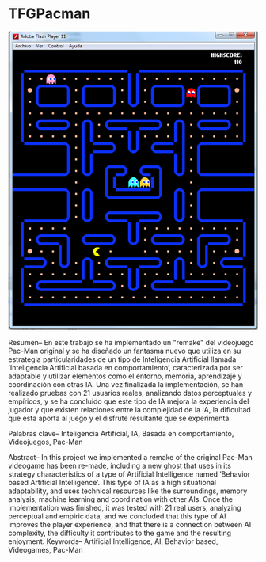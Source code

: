 # TFGPacman

![alt tag](https://github.com/Raul-Ramos/TFGPacman/blob/master/prev.png)

Resumen–
En este trabajo se ha implementado un "remake" del videojuego Pac-Man original y se ha diseñado un fantasma nuevo
que utiliza en su estrategia particularidades de un tipo de Inteligencia Artificial llamada ’Inteligencia Artificial
basada en comportamiento’, caracterizada por ser adaptable y utilizar elementos como el entorno, memoria,
aprendizaje y coordinación con otras IA. Una vez finalizada la implementación, se han realizado pruebas con 21
usuarios reales, analizando datos perceptuales y empíricos, y se ha concluido que este tipo de IA mejora la
experiencia del jugador y que existen relaciones entre la complejidad de la IA, la dificultad que esta aporta al
juego y el disfrute resultante que se experimenta.

Palabras clave–
Inteligencia Artificial, IA, Basada en comportamiento, Videojuegos, Pac-Man

Abstract–
In this project we implemented a remake of the original Pac-Man videogame has been re-made,
including a new ghost that uses in its strategy characteristics of a type of Artificial Intelligence
named ’Behavior based Artificial Intelligence’. This type of IA as a high situational adaptability, and
uses technical resources like the surroundings, memory analysis, machine learning and coordination
with other AIs. Once the implementation was finished, it was tested with 21 real users, analyzing
perceptual and empiric data, and we concluded that this type of AI improves the player experience,
and that there is a connection between AI complexity, the difficulty it contributes to the game and the
resulting enjoyment.
Keywords–
Artificial Intelligence, AI, Behavior based, Videogames, Pac-Man
